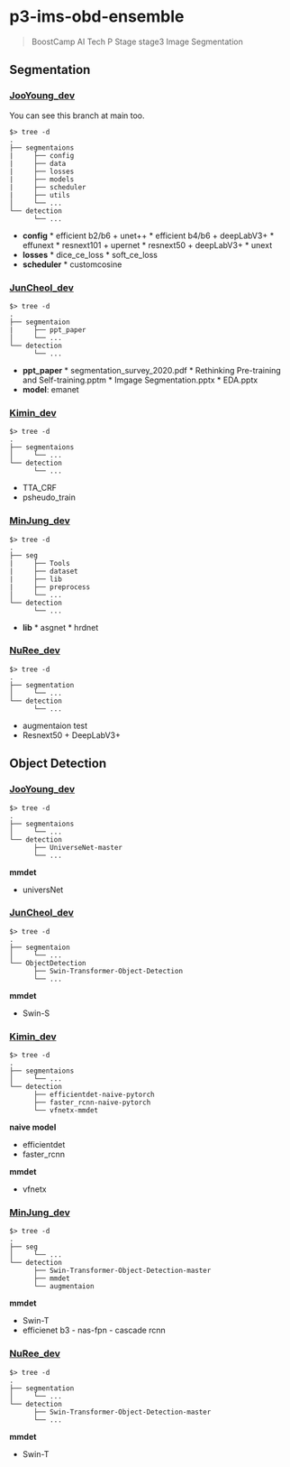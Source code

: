 # p3-ims-obd-ensemble

> BoostCamp AI Tech P Stage stage3 Image Segmentation


## Segmentation    

### [JooYoung_dev](https://github.com/bcaitech1/p3-ims-obd-ensemble/tree/JooYoung_dev/segmentations)

You can see this branch at main too.   

```
$> tree -d
.
├── segmentaions
|     ├── config
|     ├── data
|     ├── losses
|     ├── models
|     ├── scheduler
|     ├── utils
│     └── ...
└── detection
      └── ...
```

* **config**
      * efficient b2/b6 + unet++
      * efficient b4/b6 + deepLabV3+
      * effunext
      * resnext101 + upernet
      * resnext50 + deepLabV3+
      * unext
* **losses**
      * dice_ce_loss
      * soft_ce_loss
* **scheduler**
      * customcosine

### [JunCheol_dev](https://github.com/bcaitech1/p3-ims-obd-ensemble/tree/JunCheol_dev/Segmentation)

```
$> tree -d
.
├── segmentaion
|     ├── ppt_paper
│     └── ...
└── detection
      └── ...
```

* **ppt_paper**
      * segmentation_survey_2020.pdf
      * Rethinking Pre-training and Self-training.pptm
      * Imgage Segmentation.pptx
      * EDA.pptx
* **model**: emanet

### [Kimin_dev](https://github.com/bcaitech1/p3-ims-obd-ensemble/tree/Kimin_dev/segmentations)

```
$> tree -d
.
├── segmentaions
│     └── ...
└── detection
      └── ...
```

* TTA_CRF
* psheudo_train

### [MinJung_dev](https://github.com/bcaitech1/p3-ims-obd-ensemble/tree/MinJung_dev/seg)

```
$> tree -d
.
├── seg
|     ├── Tools
|     ├── dataset
|     ├── lib
|     ├── preprocess
│     └── ...
└── detection
      └── ...
```

* **lib**
      * asgnet
      * hrdnet


### [NuRee_dev](https://github.com/bcaitech1/p3-ims-obd-ensemble/tree/NuRee_dev/segmentation)

```
$> tree -d
.
├── segmentation
│     └── ...
└── detection
      └── ...
```

* augmentaion test   
* Resnext50 + DeepLabV3+  

## Object Detection    

### [JooYoung_dev](https://github.com/bcaitech1/p3-ims-obd-ensemble/tree/JooYoung_dev/detection)

```
$> tree -d
.
├── segmentaions
│     └── ...
└── detection
      ├── UniverseNet-master
      └── ...
```  

**mmdet**

* universNet

### [JunCheol_dev](https://github.com/bcaitech1/p3-ims-obd-ensemble/tree/JunCheol_dev/ObjectDetection)

```
$> tree -d
.
├── segmentaion
│     └── ...
└── ObjectDetection
      ├── Swin-Transformer-Object-Detection
      └── ...
```

**mmdet**

* Swin-S   

### [Kimin_dev](https://github.com/bcaitech1/p3-ims-obd-ensemble/tree/Kimin_dev/detection)

```
$> tree -d
.
├── segmentaions
│     └── ...
└── detection
      ├── efficientdet-naive-pytorch
      ├── faster_rcnn-naive-pytorch
      └── vfnetx-mmdet
```

**naive model**  

* efficientdet
* faster_rcnn

**mmdet**

* vfnetx

### [MinJung_dev](https://github.com/bcaitech1/p3-ims-obd-ensemble/tree/MinJung_dev/detection)

```
$> tree -d
.
├── seg
│     └── ...
└── detection
      ├── Swin-Transformer-Object-Detection-master
      ├── mmdet
      └── augmentaion

```

**mmdet**
* Swin-T
* efficienet b3 - nas-fpn - cascade rcnn


### [NuRee_dev](https://github.com/bcaitech1/p3-ims-obd-ensemble/tree/NuRee_dev/detection)

```
$> tree -d
.
├── segmentation
│     └── ...
└── detection
      ├── Swin-Transformer-Object-Detection-master
      └── ...
```

**mmdet**

* Swin-T
